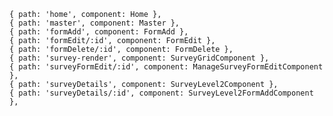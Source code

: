    { path: 'home', component: Home },  
    { path: 'master', component: Master },  
    { path: 'formAdd', component: FormAdd },  
    { path: 'formEdit/:id', component: FormEdit },  
    { path: 'formDelete/:id', component: FormDelete },  
    { path: 'survey-render', component: SurveyGridComponent },  
    { path: 'surveyFormEdit/:id', component: ManageSurveyFormEditComponent },  
    { path: 'surveyDetails', component: SurveyLevel2Component },  
    { path: 'surveyDetails/:id', component: SurveyLevel2FormAddComponent },  